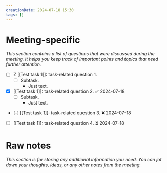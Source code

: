 ```yaml
---
creationDate: 2024-07-18 15:30
tags: []
---
```

# Meeting-specific
*This section contains a list of questions that were discussed during the meeting. It helps you keep track of important points and topics that need further attention.*
- [ ] Z [[Test task 1]]: task-related question 1.
	- [ ] Subtask.
		- Just text.
- [x] [[Test task 1]]: task-related question 2. ✅ 2024-07-18
	- [ ] Subtask.
		- Just text.
- [-] [[Test task 1]]: task-related question 3. ❌ 2024-07-18
- [ ] [[Test task 1]]: task-related question 4. ⏳ 2024-07-18
# Raw notes
*This section is for storing any additional information you need. You can jot down your thoughts, ideas, or any other notes from the meeting.*